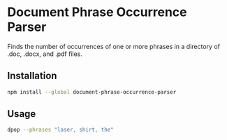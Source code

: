 # Document Phrase Occurrence Parser

Finds the number of occurrences of one or more phrases in a directory of .doc, .docx, and .pdf files.

## Installation

```bash
npm install --global document-phrase-occurrence-parser
```

## Usage

```bash
dpop --phrases "laser, shirt, the"
```